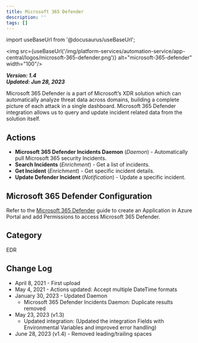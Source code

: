 ```yaml
---
title: Microsoft 365 Defender
description: ''
tags: []
---
```

import useBaseUrl from '@docusaurus/useBaseUrl';

<img src={useBaseUrl('/img/platform-services/automation-service/app-central/logos/microsoft-365-defender.png')} alt="microsoft-365-defender" width="100"/>

***Version: 1.4  
Updated: Jun 28, 2023***

Microsoft 365 Defender is a part of Microsoft’s XDR solution which can automatically analyze threat data across domains, building a complete picture of each attack in a single dashboard. Microsoft 365 Defender integration allows us to query and update incident related data from the solution itself.

## Actions

* **Microsoft 365 Defender Incidents Daemon** (*Daemon*) - Automatically pull Microsoft 365 security Incidents.
* **Search Incidents** (*Enrichment*) - Get a list of incidents.
* **Get Incident** (*Enrichment*) - Get specific incident details.
* **Update Defender Incident** (*Notification*) - Update a specific incident.

## Microsoft 365 Defender Configuration

Refer to the [Microsoft 365 Defender](https://docs.microsoft.com/en-us/microsoft-365/security/defender/api-create-app-web?view=o365-worldwide) guide to create an Application in Azure Portal and add Permissions to access Microsoft 365 Defender.

## Category

EDR

## Change Log

* April 8, 2021 - First upload
* May 4, 2021 - Actions updated: Accept multiple DateTime formats
* January 30, 2023 - Updated Daemon
	+ Microsoft 365 Defender Incidents Daemon: Duplicate results removed
* May 23, 2023 (v1.3)
	+ Updated integration: (Updated the integration Fields with Environmental Variables and improved error handling)
* June 28, 2023 (v1.4) - Removed leading/trailing spaces
